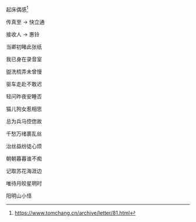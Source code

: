 起床偶感[^1]

传真至 → 快立通

接收人 → 惠铃

当卿初睹此张纸

我已身在录音室

盥洗梳弄未曾慢

驱车走赴不敢迟

轻问昨夜安睡否

猫儿狗女惹相思

总为兵马倥偬故

千愁万绪裹乱丝

治丝益纷徒心烦

朝朝暮暮谁不痴

记取苏花海涯边

唯待月皎星明时

阳明山小怪

[^1]: https://www.tomchang.cn/archive/letter/81.html